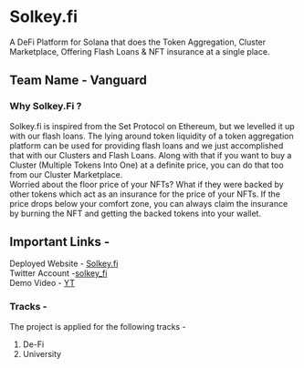 # Solkey.fi

A DeFi Platform for Solana that does the Token Aggregation, Cluster Marketplace, Offering Flash Loans & NFT insurance at a single place.

## Team Name - Vanguard

### Why Solkey.Fi ?

Solkey.fi is inspired from the Set Protocol on Ethereum, but we levelled it up with our flash loans. The lying around token liquidity of a token aggregation platform can be used for providing flash loans and we just accomplished that with our Clusters and Flash Loans. Along with that if you want to buy a Cluster (Multiple Tokens Into One) at a definite price, you can do that too from our Cluster Marketplace. <br />
Worried about the floor price of your NFTs? What if they were backed by other tokens which act as an insurance for the price of your NFTs. If the price drops below your comfort zone, you can always claim the insurance by burning the NFT and getting the backed tokens into your wallet.

## Important Links - 

Deployed Website - [Solkey.fi](https://solkey-fi-five.vercel.app/) <br />
Twitter Account -[solkey_fi](https://twitter.com/solkey_fi?t=3lZyj-2eOBGrxPRx9n_gTA&s=09) <br />
Demo Video - [YT](https://youtu.be/IJdeIuaIaFY) <br />

### Tracks - 

The project is applied for the following tracks - 

1) De-Fi <br />
2) University <br />
